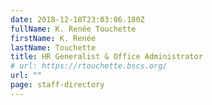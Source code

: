 ```yaml
---
date: 2018-12-18T23:03:06.180Z
fullName: K. Renée Touchette
firstName: K. Renée
lastName: Touchette
title: HR Generalist & Office Administrator
# url: https://rtouchette.bscs.org/
url: ""
page: staff-directory
---
```

